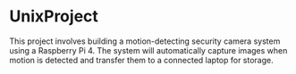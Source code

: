 # UnixProject
This project involves building a motion-detecting security camera system using a Raspberry Pi 4. 
The system will automatically capture images when motion is detected and transfer them to a connected laptop for storage.
